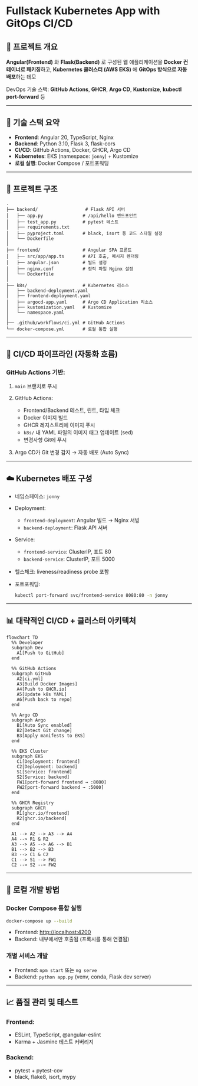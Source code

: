# Fullstack Kubernetes App with GitOps CI/CD

## 🧭 프로젝트 개요

**Angular(Frontend)** 와 **Flask(Backend)** 로 구성된 웹 애플리케이션을 **Docker 컨테이너로 패키징**하고, **Kubernetes 클러스터 (AWS EKS)** 에 **GitOps 방식으로 자동 배포**하는 데모

DevOps 기술 스택: **GitHub Actions**, **GHCR**, **Argo CD**, **Kustomize**, **kubectl port-forward** 등

---

## 🔧 기술 스택 요약

* **Frontend**: Angular 20, TypeScript, Nginx
* **Backend**: Python 3.10, Flask 3, flask-cors
* **CI/CD**: GitHub Actions, Docker, GHCR, Argo CD
* **Kubernetes**: EKS (namespace: `jonny`) + Kustomize
* **로컬 실행**: Docker Compose / 포트포워딩

---

## 📁 프로젝트 구조

```
.
├── backend/                  # Flask API 서버
│   ├── app.py               # /api/hello 엔드포인트
│   ├── test_app.py          # pytest 테스트
│   ├── requirements.txt
│   ├── pyproject.toml       # black, isort 등 코드 스타일 설정
│   └── Dockerfile
│
├── frontend/                # Angular SPA 프론트
│   ├── src/app/app.ts       # API 호출, 메시지 렌더링
│   ├── angular.json         # 빌드 설정
│   ├── nginx.conf           # 정적 파일 Nginx 설정
│   └── Dockerfile
│
├── k8s/                     # Kubernetes 리소스
│   ├── backend-deployment.yaml
│   ├── frontend-deployment.yaml
│   ├── argocd-app.yaml      # Argo CD Application 리소스
│   ├── kustomization.yaml   # Kustomize
│   └── namespace.yaml
│
├── .github/workflows/ci.yml # GitHub Actions
└── docker-compose.yml       # 로컬 통합 실행
```

---

## 🔁 CI/CD 파이프라인 (자동화 흐름)

### GitHub Actions 기반:

1. `main` 브랜치로 푸시
2. GitHub Actions:

   * Frontend/Backend 테스트, 린트, 타입 체크
   * Docker 이미지 빌드
   * GHCR 레지스트리에 이미지 푸시
   * `k8s/` 내 YAML 파일의 이미지 태그 업데이트 (sed)
   * 변경사항 Git에 푸시
3. Argo CD가 Git 변경 감지 → 자동 배포 (Auto Sync)

---

## ☁️ Kubernetes 배포 구성

* 네임스페이스: `jonny`
* Deployment:

  * `frontend-deployment`: Angular 빌드 → Nginx 서빙
  * `backend-deployment`: Flask API 서버
* Service:

  * `frontend-service`: ClusterIP, 포트 80
  * `backend-service`: ClusterIP, 포트 5000
* 헬스체크: liveness/readiness probe 포함
* 포트포워딩:

  ```bash
  kubectl port-forward svc/frontend-service 8080:80 -n jonny
  ```

---

## 📊 대략적인 CI/CD + 클러스터 아키텍처

```mermaid
flowchart TD
  %% Developer
  subgraph Dev
    A1[Push to GitHub]
  end

  %% GitHub Actions
  subgraph GitHub
    A2[ci.yml]
    A3[Build Docker Images]
    A4[Push to GHCR.io]
    A5[Update k8s YAML]
    A6[Push back to repo]
  end

  %% Argo CD
  subgraph Argo
    B1[Auto Sync enabled]
    B2[Detect Git change]
    B3[Apply manifests to EKS]
  end

  %% EKS Cluster
  subgraph EKS
    C1[Deployment: frontend]
    C2[Deployment: backend]
    S1[Service: frontend]
    S2[Service: backend]
    FW1[port-forward frontend → :8080]
    FW2[port-forward backend → :5000]
  end

  %% GHCR Registry
  subgraph GHCR
    R1[ghcr.io/frontend]
    R2[ghcr.io/backend]
  end

  A1 --> A2 --> A3 --> A4
  A4 --> R1 & R2
  A3 --> A5 --> A6 --> B1
  B1 --> B2 --> B3
  B3 --> C1 & C2
  C1 --> S1 --> FW1
  C2 --> S2 --> FW2
```

---

## 🚀 로컬 개발 방법

### Docker Compose 통합 실행

```bash
docker-compose up --build
```

* Frontend: [http://localhost:4200](http://localhost:4200)
* Backend: 내부에서만 호출됨 (프록시를 통해 연결됨)

### 개별 서비스 개발

* Frontend: `npm start` 또는 `ng serve`
* Backend: `python app.py` (venv, conda, Flask dev server)

---

## 📈 품질 관리 및 테스트

### Frontend:

* ESLint, TypeScript, @angular-eslint
* Karma + Jasmine 테스트 커버리지

### Backend:

* pytest + pytest-cov
* black, flake8, isort, mypy
